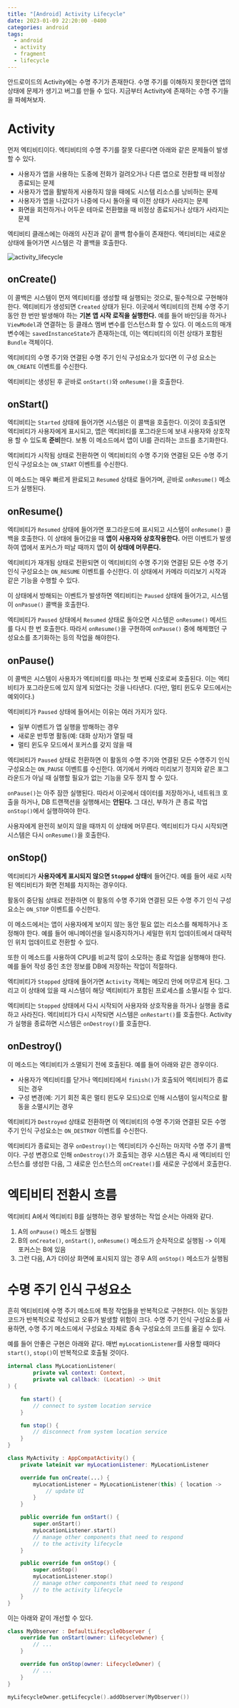 ```yaml
---
title: "[Android] Activity Lifecycle"
date: 2023-01-09 22:20:00 -0400
categories: android
tags:
  - android
  - activity
  - fragment
  - lifecycle
---
```


안드로이드의 Activity에는 수명 주기가 존재한다.
수명 주기를 이해하지 못한다면 앱의 상태에 문제가 생기고 버그를 만들 수 있다.
지금부터 Activity에 존재하는 수명 주기들을 파헤쳐보자.

# Activity

먼저 엑티비티이다. 엑티비티의 수명 주기를 잘못 다룬다면 아래와 같은 문제들이 발생할 수 있다.

- 사용자가 앱을 사용하는 도중에 전화가 걸려오거나 다른 앱으로 전환할 때 비정상 종료되는 문제
- 사용자가 앱을 활발하게 사용하지 않을 때에도 시스템 리소스를 낭비하는 문제
- 사용자가 앱을 나갔다가 나중에 다시 돌아올 때 이전 상태가 사라지는 문제
- 화면을 회전하거나 어두운 테마로 전환했을 때 비정상 종료되거나 상태가 사라지는 문제

엑티비티 클래스에는 아래의 사진과 같이 콜백 함수들이 존재한다.
엑티비티는 새로운 상태에 들어가면 시스템은 각 콜백을 호출한다.

![activity_lifecycle](https://user-images.githubusercontent.com/57604817/211316998-565af4fd-3fc6-4476-8a4f-ef4a7133f858.png)

## onCreate()

이 콜백은 시스템이 먼저 엑티비티를 생성할 때 실행되는 것으로, 필수적으로 구현해야 한다. 엑티비티가 생성되면 `Created` 상태가 된다.
이곳에서 엑티비티의 전체 수명 주기 동안 한 번만 발생해야 하는 **기본 앱 시작 로직을 실행한다.**
예를 들어 바인딩을 하거나 `ViewModel`과 연결하는 등 클래스 멤버 변수를 인스턴스화 할 수 있다.
이 메소드의 매개변수에는 `savedInstanceState`가 존재하는데, 이는 엑티비티의 이전 상태가 포함된 `Bundle` 객체이다.

엑티비티의 수명 주기와 연결된 수명 주기 인식 구성요소가 있다면 이 구성 요소는 `ON_CREATE` 이벤트를 수신한다.

엑티비티는 생성된 후 곧바로 `onStart()`와 `onResume()`을 호출한다.

## onStart()

엑티비티는 `Started` 상태에 들어가면 시스템은 이 콜백을 호출한다.
이것이 호출되면 엑티비티가 사용자에게 표시되고, 앱은 엑티비티를 포그라운드에 보내 사용자와 상호작용 할 수 있도록 **준비**한다.
보통 이 메소드에서 앱이 UI를 관리하는 코드를 초기화한다.

엑티비티가 시작됨 상태로 전환하면 이 엑티비티의 수명 주기와 연결된 모든 수명 주기 인식 구성요소는 `ON_START` 이벤트를 수신한다.

이 메소드는 매우 빠르게 완료되고 `Resumed` 상태로 들어가며, 곧바로 `onResume()` 메소드가 실행된다.

## onResume()

엑티비티가 `Resumed` 상태에 들어가면 포그라운드에 표시되고 시스템이 `onResume()` 콜백을 호출한다.
이 상태에 들어갔을 때 **앱이 사용자와 상호작용한다.** 어떤 이벤트가 발생하여 앱에서 포커스가 떠날 때까지 앱이 **이 상태에 머무른다.**

엑티비티가 재개됨 상태로 전환되면 이 엑티비티의 수명 주기와 연결된 모든 수명 주기 인식 구성요소는 `ON_RESUME` 이벤트를 수신한다. 이 상태에서 카메라 미리보기 시작과 같은 기능을 수행할 수 있다.

이 상태에서 방해되는 이벤트가 발생하면 엑티비티는 `Paused` 상태에 들어가고, 시스템이 `onPasue()` 콜백을 호출한다.

엑티비티가 `Paused` 상태에서 `Resumed` 상태로 돌아오면 시스템은 `onResume()` 메서드를 다시 한 번 호출한다. 따라서 `onResume()`을 구현하여 `onPause()` 중에 해제했던 구성요소를 초기화하는 등의 작업을 해야한다.

## onPause()

이 콜백은 시스템이 사용자가 엑티비티를 떠나는 첫 번째 신호로써 호출된다.
이는 엑티비티가 포그라운드에 있지 않게 되었다는 것을 나타낸다.
(다만, 멀티 윈도우 모드에서는 예외이다.)

엑티비티가 `Paused` 상태에 들어서는 이유는 여러 가지가 있다.

- 일부 이벤트가 앱 실행을 방해하는 경우
- 새로운 반투명 활동(예: 대화 상자)가 열릴 때
- 멀티 윈도우 모드에서 포커스를 갖지 않을 때

엑티비티가 `Paused` 상태로 전환하면 이 활동의 수명 주기와 연결된 모든 수명주기 인식 구성요소는 `ON_PAUSE` 이벤트를 수신한다. 여기에서 카메라 미리보기 정지와 같은 포그라운드가 아닐 때 실행할 필요가 없는 기능을 모두 정지 할 수 있다.

`onPause()`는 아주 잠깐 실행된다. 따라서 이곳에서 데이터를 저장하거나, 네트워크 호출을 하거나, DB 트랜잭션을 실행해서는 **안된다.** 그 대신, 부하가 큰 종료 작업 `onStop()`에서 실행하여야 한다.

사용자에게 완전히 보이지 않을 때까지 이 상태에 머무른다. 엑티비티가 다시 시작되면 시스템은 다시 `onResume()`을 호출한다.

## onStop()

엑티비티가 **사용자에게 표시되지 않으면 `Stopped` 상태**에 들어간다.
예를 들어 새로 시작된 엑티비티가 화면 전체를 차지하는 경우이다.

활동이 중단됨 상태로 전환하면 이 활동의 수명 주기와 연결된 모든 수명 주기 인식 구성요소는 `ON_STOP` 이벤트를 수신한다.

이 메소드에서는 앱이 사용자에게 보이지 않는 동안 필요 없는 리소스를 해제하거나 조정해야 한다.
예를 들어 애니메이션을 일시중지하거나 세밀한 위치 업데이트에서 대략적인 위치 업데이트로 전환할 수 있다.

또한 이 메소드를 사용하여 CPU를 비교적 많이 소모하는 종료 작업을 실행해야 한다. 예를 들어 작성 중인 초안 정보를 DB에 저장하는 작업이 적절하다.

엑티비티가 `Stopped` 상태에 들어가면 `Activity` 객체는 메모리 안에 머무르게 된다. 그리고 이 상태에 있을 때 시스템이 해당 엑티비티가 포함된 프로세스를 소멸시킬 수 있다.

엑티비티는 `Stopped` 상태에서 다시 시작되어 사용자와 상호작용을 하거나 실행을 종료하고 사라진다. 엑티비티가 다시 시작되면 시스템은 `onRestart()`를 호출한다. Activity가 실행을 종료하면 시스템은 `onDestroy()`를 호출한다.

## onDestroy()

이 메소드는 엑티비티가 소멸되기 전에 호출된다. 예를 들어 아래와 같은 경우이다.

- 사용자가 엑티비티를 닫거나 엑티비티에서 `finish()`가 호출되어 엑티비티가 종료되는 경우
- 구성 변경(예: 기기 회전 혹은 멀티 윈도우 모드)으로 인해 시스템이 일시적으로 활동을 소멸시키는 경우

엑티비티가 `Destroyed` 상태로 전환하면 이 엑티비티의 수명 주기와 연결된 모든 수명 주기 인식 구성요소는 `ON_DESTROY` 이벤트를 수신한다.

엑티비티가 종료되는 경우 `onDestroy()`는 엑티비티가 수신하는 마지막 수명 주기 콜백이다.
구성 변경으로 인해 `onDestroy()`가 호출되는 경우 시스템은 즉시 새 엑티비티 인스턴스를 생성한 다음, 그 새로운 인스턴스의 `onCreate()`를 새로운 구성에서 호출한다.

# 엑티비티 전환시 흐름

엑티비티 A에서 엑티비티 B를 실행하는 경우 발생하는 작업 순서는 아래와 같다.

1. A의 `onPause()` 메소드 실행됨
2. B의 `onCreate()`, `onStart()`, `onResume()` 메소드가 순차적으로 실행됨 -> 이제 포커스는 B에 있음
3. 그런 다음, A가 더이상 화면에 표시되지 않는 경우 A의 `onStop()` 메소드가 실행됨

# 수명 주기 인식 구성요소

흔히 엑티비티에 수명 주기 메소드에 특정 작업들을 반복적으로 구현한다.
이는 동일한 코드가 반복적으로 작성되고 오류가 발생할 위험이 크다.
수명 주기 인식 구성요소를 사용하면, 수명 주기 메소드에서 구성요소 자체로 종속 구성요소의 코드를 옮길 수 있다.

예를 들어 안좋은 구현은 아래와 같다. 매번 `myLocationListener`를 사용할 때마다 `start()`, `stop()`이 반복적으로 호출될 것이다.

```kotlin
internal class MyLocationListener(
        private val context: Context,
        private val callback: (Location) -> Unit
) {

    fun start() {
        // connect to system location service
    }

    fun stop() {
        // disconnect from system location service
    }
}

class MyActivity : AppCompatActivity() {
    private lateinit var myLocationListener: MyLocationListener

    override fun onCreate(...) {
        myLocationListener = MyLocationListener(this) { location ->
            // update UI
        }
    }

    public override fun onStart() {
        super.onStart()
        myLocationListener.start()
        // manage other components that need to respond
        // to the activity lifecycle
    }

    public override fun onStop() {
        super.onStop()
        myLocationListener.stop()
        // manage other components that need to respond
        // to the activity lifecycle
    }
}
```

이는 아래와 같이 개선할 수 있다.

```kotlin
class MyObserver : DefaultLifecycleObserver {
    override fun onStart(owner: LifecycleOwner) {
        // ...
    }

    override fun onStop(owner: LifecycleOwner) {
        // ...
    }
}

myLifecycleOwner.getLifecycle().addObserver(MyObserver())
```
